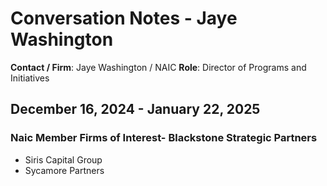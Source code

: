 # Conversation Notes - Jaye Washington

**Contact / Firm**: Jaye Washington / NAIC
**Role**: Director of Programs and Initiatives

## December 16, 2024 - January 22, 2025

### Naic Member Firms of Interest- Blackstone Strategic Partners

- Siris Capital Group
- Sycamore Partners